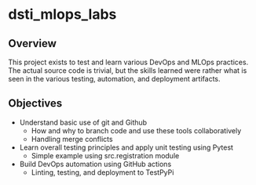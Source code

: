 # dsti_mlops_labs

## Overview
This project exists to test and learn various DevOps and MLOps practices. The actual source code is trivial, but the skills learned were rather what is seen in the various testing, automation, and deployment artifacts.

## Objectives
- Understand basic use of git and Github
    - How and why to branch code and use these tools collaboratively
    - Handling merge conflicts
- Learn overall testing principles and apply unit testing using Pytest
    - Simple example using src.registration module
- Build DevOps automation using GitHub actions
    - Linting, testing, and deployment to TestPyPi
